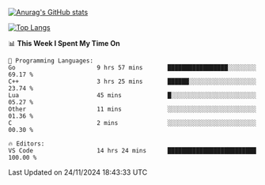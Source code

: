 [![Anurag's GitHub stats](https://github-readme-stats.vercel.app/api?username=wugouzi&count_private=true)](https://github.com/anuraghazra/github-readme-stats)

[![Top Langs](https://github-readme-stats.vercel.app/api/top-langs/?username=wugouzi&layout=compact&count_private=true&hide=html)](https://github.com/anuraghazra/github-readme-stats)

<!--START_SECTION:waka-->
📊 **This Week I Spent My Time On** 

```text
💬 Programming Languages: 
Go                       9 hrs 57 mins       █████████████████░░░░░░░░   69.17 % 
C++                      3 hrs 25 mins       ██████░░░░░░░░░░░░░░░░░░░   23.74 % 
Lua                      45 mins             █░░░░░░░░░░░░░░░░░░░░░░░░   05.27 % 
Other                    11 mins             ░░░░░░░░░░░░░░░░░░░░░░░░░   01.36 % 
C                        2 mins              ░░░░░░░░░░░░░░░░░░░░░░░░░   00.30 % 

🔥 Editors: 
VS Code                  14 hrs 24 mins      █████████████████████████   100.00 % 
```


 Last Updated on 24/11/2024 18:43:33 UTC
<!--END_SECTION:waka-->

<!--
**wugouzi/wugouzi** is a ✨ _special_ ✨ repository because its `README.md` (this file) appears on your GitHub profile.

Here are some ideas to get you started:

- 🔭 I’m currently working on ...
- 🌱 I’m currently learning ...
- 👯 I’m looking to collaborate on ...
- 🤔 I’m looking for help with ...
- 💬 Ask me about ...
- 📫 How to reach me: ...
- 😄 Pronouns: ...
- ⚡ Fun fact: ...
-->
